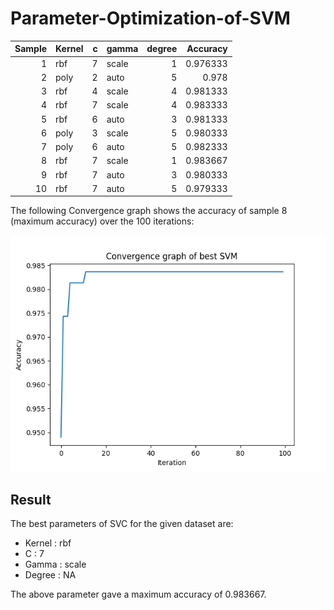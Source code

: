 # Parameter-Optimization-of-SVM


|Sample| Kernel   |   c | gamma   |   degree |   Accuracy |
|-----:|:---------|----:|:--------|---------:|-----------:|
|1     | rbf      |   7 | scale   |        1 |   0.976333 |
|2     | poly     |   2 | auto    |        5 |   0.978    |
|3     | rbf      |   4 | scale   |        4 |   0.981333 |
|4     | rbf      |   7 | scale   |        4 |   0.983333 |
|5     | rbf      |   6 | auto    |        3 |   0.981333 |
|6     | poly     |   3 | scale   |        5 |   0.980333 |
|7     | poly     |   6 | auto    |        5 |   0.982333 |
|8     | rbf      |   7 | scale   |        1 |   0.983667 |
|9     | rbf      |   7 | auto    |        3 |   0.980333 |
|10    | rbf      |   7 | auto    |        5 |   0.979333 |

The following Convergence graph shows the accuracy of sample 8 (maximum accuracy) over the 100 iterations:

![Convergence graph of sample 8](./images/100_iter.png)


## Result
The best parameters of SVC for the given dataset are:
- Kernel : rbf
- C : 7
- Gamma : scale
- Degree : NA

The above parameter gave a maximum accuracy of 0.983667.

